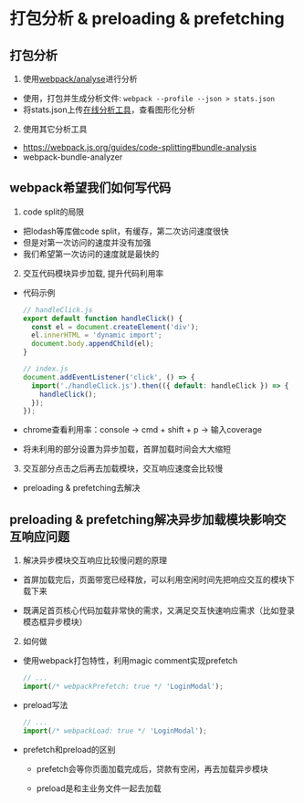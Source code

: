 # 打包分析 & preloading & prefetching

## 打包分析
1. 使用[webpack/analyse](https://github.com/webpack/analyse)进行分析
  - 使用，打包并生成分析文件: `webpack --profile --json > stats.json`
  - 将stats.json上传[在线分析工具](http://webpack.github.com/analyse)，查看图形化分析

2. 使用其它分析工具
  - https://webpack.js.org/guides/code-splitting#bundle-analysis
  - webpack-bundle-analyzer


## webpack希望我们如何写代码
1. code split的局限
  - 把lodash等库做code split，有缓存，第二次访问速度很快
  - 但是对第一次访问的速度并没有加强
  - 我们希望第一次访问的速度就是最快的


2. 交互代码模块异步加载, 提升代码利用率
  - 代码示例
    ```javascript
    // handleClick.js
    export default function handleClick() {
      const el = document.createElement('div');
      el.innerHTML = 'dynamic import';
      document.body.appendChild(el);
    }

    // index.js
    document.addEventListener('click', () => {
      import('./handleClick.js').then(({ default: handleClick }) => {
        handleClick();
      });
    });
    ```
  - chrome查看利用率：console -> cmd + shift + p -> 输入coverage

  - 将未利用的部分设置为异步加载，首屏加载时间会大大缩短

3. 交互部分点击之后再去加载模块，交互响应速度会比较慢
  - preloading & prefetching去解决


## preloading & prefetching解决异步加载模块影响交互响应问题
1. 解决异步模块交互响应比较慢问题的原理
  - 首屏加载完后，页面带宽已经释放，可以利用空闲时间先把响应交互的模块下载下来

  - 既满足首页核心代码加载非常快的需求，又满足交互快速响应需求（比如登录模态框异步模块）

2. 如何做
  - 使用webpack打包特性，利用magic comment实现prefetch
    ```javascript
    // ...
    import(/* webpackPrefetch: true */ 'LoginModal');
    ```

  - preload写法
    ```javascript
    // ...
    import(/* webpackLoad: true */ 'LoginModal');
    ```

  - prefetch和preload的区别
    * prefetch会等你页面加载完成后，贷款有空闲，再去加载异步模块

    * preload是和主业务文件一起去加载


